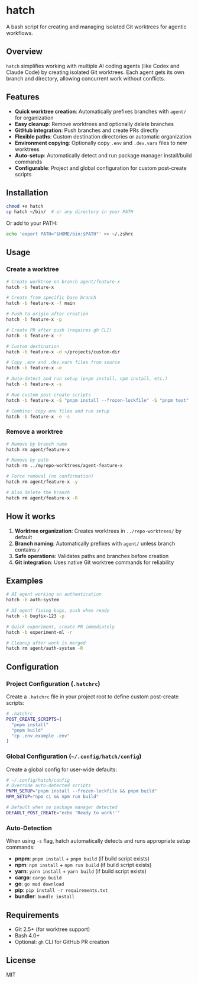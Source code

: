 # hatch

A bash script for creating and managing isolated Git worktrees for agentic workflows.

## Overview

`hatch` simplifies working with multiple AI coding agents (like Codex and Claude Code) by creating isolated Git worktrees. Each agent gets its own branch and directory, allowing concurrent work without conflicts.

## Features

- **Quick worktree creation**: Automatically prefixes branches with `agent/` for organization
- **Easy cleanup**: Remove worktrees and optionally delete branches
- **GitHub integration**: Push branches and create PRs directly
- **Flexible paths**: Custom destination directories or automatic organization
- **Environment copying**: Optionally copy `.env` and `.dev.vars` files to new worktrees
- **Auto-setup**: Automatically detect and run package manager install/build commands
- **Configurable**: Project and global configuration for custom post-create scripts

## Installation

```bash
chmod +x hatch
cp hatch ~/bin/  # or any directory in your PATH
```

Or add to your PATH:
```bash
echo 'export PATH="$HOME/bin:$PATH"' >> ~/.zshrc
```

## Usage

### Create a worktree

```bash
# Create worktree on branch agent/feature-x
hatch -b feature-x

# Create from specific base branch
hatch -b feature-x -f main

# Push to origin after creation
hatch -b feature-x -p

# Create PR after push (requires gh CLI)
hatch -b feature-x -r

# Custom destination
hatch -b feature-x -d ~/projects/custom-dir

# Copy .env and .dev.vars files from source
hatch -b feature-x -e

# Auto-detect and run setup (pnpm install, npm install, etc.)
hatch -b feature-x -s

# Run custom post-create scripts
hatch -b feature-x -S "pnpm install --frozen-lockfile" -S "pnpm test"

# Combine: copy env files and run setup
hatch -b feature-x -e -s
```

### Remove a worktree

```bash
# Remove by branch name
hatch rm agent/feature-x

# Remove by path
hatch rm ../myrepo-worktrees/agent-feature-x

# Force removal (no confirmation)
hatch rm agent/feature-x -y

# Also delete the branch
hatch rm agent/feature-x -R
```

## How it works

1. **Worktree organization**: Creates worktrees in `../repo-worktrees/` by default
2. **Branch naming**: Automatically prefixes with `agent/` unless branch contains `/`
3. **Safe operations**: Validates paths and branches before creation
4. **Git integration**: Uses native Git worktree commands for reliability

## Examples

```bash
# AI agent working on authentication
hatch -b auth-system

# AI agent fixing bugs, push when ready
hatch -b bugfix-123 -p

# Quick experiment, create PR immediately
hatch -b experiment-ml -r

# Cleanup after work is merged
hatch rm agent/auth-system -R
```

## Configuration

### Project Configuration (`.hatchrc`)

Create a `.hatchrc` file in your project root to define custom post-create scripts:

```bash
# .hatchrc
POST_CREATE_SCRIPTS=(
  "pnpm install"
  "pnpm build"
  "cp .env.example .env"
)
```

### Global Configuration (`~/.config/hatch/config`)

Create a global config for user-wide defaults:

```bash
# ~/.config/hatch/config
# Override auto-detected scripts
PNPM_SETUP="pnpm install --frozen-lockfile && pnpm build"
NPM_SETUP="npm ci && npm run build"

# Default when no package manager detected
DEFAULT_POST_CREATE="echo 'Ready to work!'"
```

### Auto-Detection

When using `-s` flag, hatch automatically detects and runs appropriate setup commands:

- **pnpm**: `pnpm install` + `pnpm build` (if build script exists)
- **npm**: `npm install` + `npm run build` (if build script exists)
- **yarn**: `yarn install` + `yarn build` (if build script exists)
- **cargo**: `cargo build`
- **go**: `go mod download`
- **pip**: `pip install -r requirements.txt`
- **bundler**: `bundle install`

## Requirements

- Git 2.5+ (for worktree support)
- Bash 4.0+
- Optional: `gh` CLI for GitHub PR creation

## License

MIT